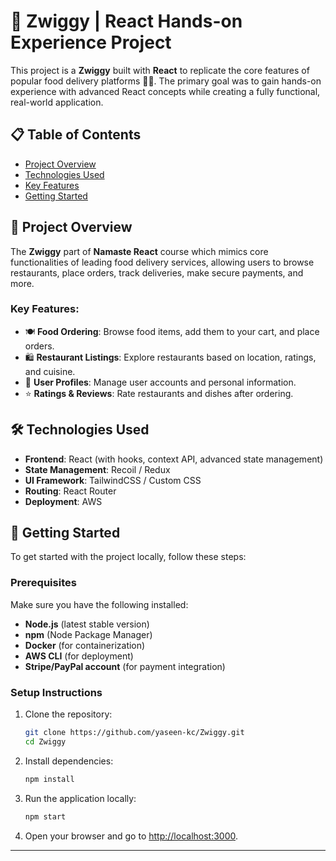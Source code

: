 # 🍔 Zwiggy | React Hands-on Experience Project

This project is a **Zwiggy** built with **React** to replicate the core features of popular food delivery platforms 🍕🍔. The primary goal was to gain hands-on experience with advanced React concepts while creating a fully functional, real-world application.

## 📋 Table of Contents

- [Project Overview](#project-overview)
- [Technologies Used](#technologies-used)
- [Key Features](#key-features)
- [Getting Started](#getting-started)

## 📝 Project Overview

The **Zwiggy** part of **Namaste React** course which mimics core functionalities of leading food delivery services, allowing users to browse restaurants, place orders, track deliveries, make secure payments, and more.

### Key Features:

- 🍽️ **Food Ordering**: Browse food items, add them to your cart, and place orders.
- 🛍️ **Restaurant Listings**: Explore restaurants based on location, ratings, and cuisine.
- 👤 **User Profiles**: Manage user accounts and personal information.
- ⭐ **Ratings & Reviews**: Rate restaurants and dishes after ordering.

## 🛠️ Technologies Used

- **Frontend**: React (with hooks, context API, advanced state management)
- **State Management**: Recoil / Redux
- **UI Framework**: TailwindCSS / Custom CSS
- **Routing**: React Router
- **Deployment**: AWS

## 🚀 Getting Started

To get started with the project locally, follow these steps:

### Prerequisites

Make sure you have the following installed:

- **Node.js** (latest stable version)
- **npm** (Node Package Manager)
- **Docker** (for containerization)
- **AWS CLI** (for deployment)
- **Stripe/PayPal account** (for payment integration)

### Setup Instructions

1. Clone the repository:

   ```bash
   git clone https://github.com/yaseen-kc/Zwiggy.git
   cd Zwiggy
   ```

2. Install dependencies:

   ```bash
   npm install
   ```

3. Run the application locally:

   ```bash
   npm start
   ```

4. Open your browser and go to [http://localhost:3000](http://localhost:3000).

---
